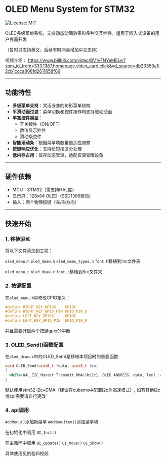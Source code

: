 # OLED Menu System for STM32

[![License: MIT](https://img.shields.io/badge/License-MIT-blue.svg)](https://opensource.org/licenses/MIT)

OLED多级菜单系统，支持动态动画效果和多种交互控件，适用于嵌入式设备的用户界面开发

（暂时只支持英文，后续有时间会增加中文支持）

视频介绍：
https://www.bilibili.com/video/BV1y7NYeMELy/?spm_id_from=333.1387.homepage.video_card.click&vd_source=db23359a52cb1ccca808fd2611658f09

---

## 功能特性

- **多级菜单支持**：灵活嵌套的树形菜单结构
- **平滑动画过渡**：菜单切换和控件操作均支持缓动动画
- **丰富控件类型**：
  - 开关控件（ON/OFF）
  - 数值显示控件
  - 滑动条控件
- **智能滚动条**：根据菜单项数量自适应调整
- **按键响应优化**：支持长短按区分处理
- **低内存占用**：显存动态管理，适配资源受限设备

---

## 硬件依赖

- MCU：STM32（需支持HAL库）
- 显示屏：128x64 OLED（SSD1306驱动）
- 输入：两个物理按键（左/右方向）

---

## 快速开始

### 1. 移植驱动
将以下文件添加到工程：

`oled_menu.h` `oled_deaw.h` `oled_menu_types.h` `font.h`移植到Inc文件夹

`oled_menu.c` `oled_deaw.c` `font.c`移植到Src文件夹

### 2. 按键配置
在`oled_menu.h`中修改GPIO定义：
```c
#define RIGHT_KEY_GPIOX    GPIOC
#define RIGHT_KEY_GPIO_PIN GPIO_PIN_8
#define LEFT_KEY_GPIOX     GPIOC
#define LEFT_KEY_GPIO_PIN  GPIO_PIN_9
```
并且需要开启两个按键gpio的中断


### 3. OLED_Send()函数配置
在`oled_draw.c`中的OLED_Send是移植本项目时的重要函数

```c
void OLED_Send(uint8_t *data, uint8_t len)
{
  while(HAL_I2C_Master_Transmit_DMA(&hi2c1, OLED_ADDRESS, data, len) != HAL_OK);
}
```

默认使用stm32 i2c+DMA（建议在cubemx中配置i2c为高速模式）, 如有其他i2c或spi需要请自行更改


### 4. api调用

`AddMenu()`添加新菜单   `AddMenuItem()`添加菜单项

在初始化中调用   `UI_Init()`

在主循环中调用   `UI_UpDate()` `UI_Move()` `UI_Show()` 

具体使用见例程和视频
